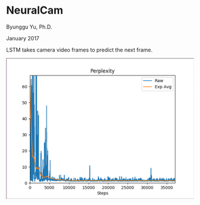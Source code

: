 # NeuralCam

Byunggu Yu, Ph.D.

January 2017

LSTM takes camera video frames to predict the next frame. 

![Perplexity](https://github.com/yumakemore/Cybersecurity-Syscall_Mimicry_Using_LSTM/blob/master/mimicry_perplexity.png)


